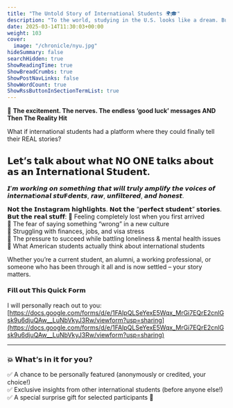 ```yaml
---
title: "The Untold Story of International Students 🌍🎓"
description: "To the world, studying in the U.S. looks like a dream. But behind this lies sacrifices, sleepless nights, and silent struggles no one talks about."
date: 2025-03-14T11:30:03+00:00
weight: 103
cover:
  image: "/chronicle/nyu.jpg"
hideSummary: false
searchHidden: true
ShowReadingTime: true
ShowBreadCrumbs: true
ShowPostNavLinks: false
ShowWordCount: true
ShowRssButtonInSectionTermList: true
---
```


🛫 **The excitement. The nerves. The endless ‘good luck’ messages AND Then The Reality Hit**

What if international students had a platform where they could finally tell their REAL stories?

## 𝗟𝗲𝘁’𝘀 𝘁𝗮𝗹𝗸 𝗮𝗯𝗼𝘂𝘁 𝘄𝗵𝗮𝘁 𝗡𝗢 𝗢𝗡𝗘 𝘁𝗮𝗹𝗸𝘀 𝗮𝗯𝗼𝘂𝘁 𝗮𝘀 𝗮𝗻 𝗜𝗻𝘁𝗲𝗿𝗻𝗮𝘁𝗶𝗼𝗻𝗮𝗹 𝗦𝘁𝘂𝗱𝗲𝗻𝘁.

𝙄’𝙢 𝙬𝙤𝙧𝙠𝙞𝙣𝙜 𝙤𝙣 𝙨𝙤𝙢𝙚𝙩𝙝𝙞𝙣𝙜 𝙩𝙝𝙖𝙩 𝙬𝙞𝙡𝙡 𝙩𝙧𝙪𝙡𝙮 𝙖𝙢𝙥𝙡𝙞𝙛𝙮 𝙩𝙝𝙚 𝙫𝙤𝙞𝙘𝙚𝙨 𝙤𝙛 𝙞𝙣𝙩𝙚𝙧𝙣𝙖𝙩𝗂𝙤𝙣𝙖𝙡 𝙨𝙩𝙪𝗙𝙙𝙚𝙣𝙩𝙨, 𝙧𝙖𝙬, 𝙪𝙣𝙛𝙞𝙡𝙩𝙚𝙧𝙚𝙙, 𝙖𝙣𝙙 𝙝𝙤𝙣𝙚𝙨𝙩.

𝗡𝗼𝘁 𝘁𝗵𝗲 𝗜𝗻𝘀𝘁𝗮𝗴𝗿𝗮𝗺 𝗵𝗶𝗴𝗵𝗹𝗶𝗴𝗵𝘁𝘀. 𝗡𝗼𝘁 𝘁𝗵𝗲 “𝗽𝗲𝗿𝗳𝗲𝗰𝘁 𝘀𝘁𝘂𝗱𝗲𝗻𝘁” 𝘀𝘁𝗼𝗿𝗶𝗲𝘀.
𝗕𝘂𝘁 𝘁𝗵𝗲 𝗿𝗲𝗮𝗹 𝘀𝘁𝘂𝗳𝗳:
🔹 Feeling completely lost when you first arrived  
🔹 The fear of saying something “wrong” in a new culture  
🔹 Struggling with finances, jobs, and visa stress  
🔹 The pressure to succeed while battling loneliness & mental health issues  
🔹 What American students actually think about international students  

Whether you’re a current student, an alumni, a working professional, or someone who has been through it all and is now settled – your story matters.

#### **𝗙𝗶𝗹𝗹 𝗼𝘂𝘁 𝗧𝗵𝗶𝘀 𝗤𝘂𝗶𝗰𝗸 𝗙𝗼𝗿𝗺**  
I will personally reach out to you: [https://docs.google.com/forms/d/e/1FAIpQLSeYexE5Wqx_MrGi7EQrE2cnlGsk9u6djuQAw__LuNbVkyJ3Rw/viewform?usp=sharing](https://docs.google.com/forms/d/e/1FAIpQLSeYexE5Wqx_MrGi7EQrE2cnlGsk9u6djuQAw__LuNbVkyJ3Rw/viewform?usp=sharing)

---

### 💥 **𝗪𝗵𝗮𝘁’𝘀 𝗶𝗻 𝗶𝘁 𝗳𝗼𝗿 𝘆𝗼𝘂?**
✅ A chance to be personally featured (anonymously or credited, your choice!)  
✅ Exclusive insights from other international students (before anyone else!)  
✅ A special surprise gift for selected participants 🎁